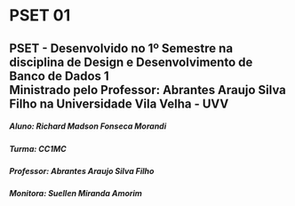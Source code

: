 # PSET 01 
## PSET - Desenvolvido no 1º Semestre na disciplina de Design e Desenvolvimento de Banco de Dados 1 <br> Ministrado pelo Professor: Abrantes Araujo Silva Filho na Universidade Vila Velha - UVV
##### Aluno: Richard Madson Fonseca Morandi
##### Turma: CC1MC
##### Professor: Abrantes Araujo Silva Filho
##### Monitora: Suellen Miranda Amorim
##

